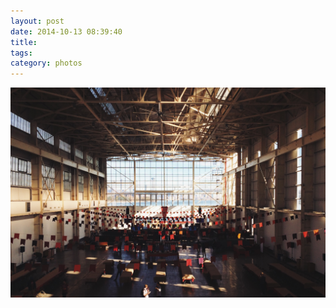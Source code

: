 ```yaml
---
layout: post
date: 2014-10-13 08:39:40
title: 
tags:
category: photos
---
```


![title](/assets/photoblog/beta-building.jpg)